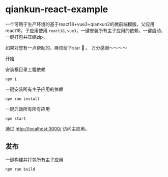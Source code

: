 # qiankun-react-example

一个可用于生产环境的基于react18+vue3+qiankun2的微前端模版，父应用 react18，子应用使用 `react18`, `vue3`，一键安装所有主子应用的依赖，一键启动，一键打包并压缩zip。

如果对您有一点帮助的，麻烦给下star 🌟 。 万分感谢～～～～

开始

安装根目录工程依赖

```
npm i
```

一键安装所有主子应用的依赖

```
npm run install
```

一键启动所有所有应用

```
npm start
```

通过 [http://localhost:3000/](http://localhost:8080/) 访问主应用。

## 发布

一键构建并打包所有主子应用

```
npm run build
```
